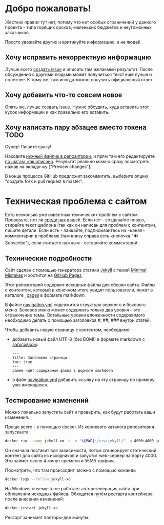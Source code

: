 # Добро пожаловать!

Жёстких правил тут нет, потому что нет особых ограничений у данного проекта - типа горящих сроков, маленьких бюджетов и неугомонных заказчиков. 

Просто уважайте других и критикуйте информацию, а не людей.

## Хочу исправить некорректную информацию

Лучше всего [создать issue](https://github.com/xo-russian-community/xo-russian-community.github.io/issues/new?title=Исправить+%3Ctopic%3E) и описать там желаемый результат. После обсуждения с другими людьми может получиться текст ещё лучше и полезнее. К тому же, там иногда можно получить официальный ответ.

## Хочу добавить что-то совсем новое

Опять же, лучше [создать issue](https://github.com/xo-russian-community/xo-russian-community.github.io/issues/new?title=Добавить+%3Ctopic%3E). Нужно обсудить, куда вставить этот кусок информации и как правильно его вставить. 

## Хочу написать пару абзацев вместо токена TODO

Супер! Пишите сразу!

Находите [нужный файлик в репозитории](), и прям там его редактируете [по шагам, как описано](https://help.github.com/articles/editing-files-in-another-user-s-repository/). Результат реально можно сразу посмотреть, нажав на вкладочку ["Preview changes"].

В конце процесса GitHub предложит закоммитить, выберите опцию "создать fork и pull request в master".

# Техническая проблема с сайтом

Есть несколько уже известных технических проблем с сайтом. Проверьте, нет ли [среди них](https://github.com/xo-russian-community/xo-russian-community.github.io/issues?utf8=%E2%9C%93&q=is%3Aissue+is%3Aopen++label%3Atechnical) вашей.
Если нет - создавайте новую, стирайте текст шаблона (так как он написан для проблем с контентом), пишите детали.
Если есть - лайкайте, подписывайтесь на ~канал~ комментарии в проблеме (там внизу справа есть кнопочка ":loud_sound: Subscribe"), если считаете нужным - оставляйте комментарий.

## Технические подробности

Сайт сделан с помощью генератора статики [Jekyll](https://jekyllrb.com/) с темой [Minimal Mistakes](https://mmistakes.github.io/minimal-mistakes/docs/configuration/) и хостится на [GitHub Pages](https://pages.github.com/).

Этот репозиторий содержит исходные файлы для сборки сайта. Файлы с контентом, который в конечном итоге увидят пользователи, лежат в каталоге [_pages](https://github.com/xo-russian-community/xo-russian-community.github.io/tree/master/_pages) в формате markdown.

В файле [navigation.yml](https://github.com/xo-russian-community/xo-russian-community.github.io/blob/master/_data/navigation.yml) содержится структура верхнего и бокового меню. Боковое меню может содержать только два уровня - это ограничение темы. Остальные уровни вложенности содержимого необходимо делать с помощью заголовков #, ##, ### внутри статей.

Чтобы добавить новую страницу с контентом, необходимо:
 * добавить новый файл UTF-8 (без BOM!) в формате markdown c [заголовком](https://jekyllrb.com/docs/frontmatter):
    ```
    ---
    title: Заголовок страницы
    toc: true
    ---
    далее идёт содержимое файла в формате markdown
    ```
 * в файл [navigation.yml](https://github.com/xo-russian-community/xo-russian-community.github.io/blob/master/_data/navigation.yml) добавить ссылку на эту страницу по примеру уже имеющихся.
 
## Тестирование изменений

Можно локально запустить сайт и проверить, как будут работать ваши изменения.

Проще всего - с помощью docker. Из корневого каталога репозитория запускаете:

```bash
docker run --name jekyll-xo -d -v "${PWD}:/srv/jekyll/" -p 4000:4000 jekyll/jekyll:stable /bin/bash -c "bundle update; jekyll serve --incremental"
```

Он сначала поставит все зависимости, потом сгенерирует статический контент для сайта из исходников и запустит web-сервер на порту 4000. 
Это займёт около 4 минут времени и 55Мб трафика.

Посмотреть, что там происходит, можно с помощью команды
```bash
docker logs --follow jekyll-xo
```

На Windows почему-то не работает авторегенерация сайта при обновлении исходных файлов. Обходится путём рестарта контейнера после внесения изменений:

```bash
docker restart jekyll-xo
```
Рестарт занимает полторы-две минуты.
